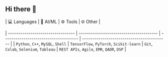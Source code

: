 ## Hi there 👋

<!--
**Dipin-Raj/Dipin-Raj** is a ✨ _special_ ✨ repository because its `README.md` (this file) appears on your GitHub profile.

Here are some ideas to get you started:

- 🔭 I’m currently working on ...
- 🌱 I’m currently learning ...
- 👯 I’m looking to collaborate on ...
- 🤔 I’m looking for help with ...
- 💬 Ask me about ...
- 📫 How to reach me: ...
- 😄 Pronouns: ...
- ⚡ Fun fact: ...
-->| 💻 Languages                      | 🧠 AI/ML                                | ⚙️ Tools                              | 🌐 Other                                   |
| --------------------------------- | --------------------------------------- | ------------------------------------- | ------------------------------------------ |
| `Python`, `C++`, `MySQL`, `Shell` | `TensorFlow`, `PyTorch`, `Scikit-learn` | `Git`, `Colab`, `Selenium`, `Tableau` | `REST APIs`, `Agile`, `EMR`, `QADR`, `DSP` |

